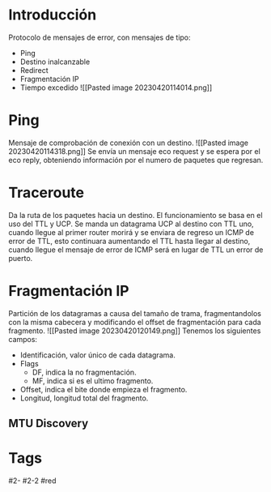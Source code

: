 # Introducción
Protocolo de mensajes de error, con mensajes de tipo:
- Ping
- Destino inalcanzable
- Redirect
- Fragmentación IP
- Tiempo excedido
![[Pasted image 20230420114014.png]]
# Ping
Mensaje de comprobación de conexión con un destino.
![[Pasted image 20230420114318.png]]
Se envía un mensaje eco request y se espera por el eco reply, obteniendo información por el numero de paquetes que regresan.
# Traceroute
Da la ruta de los paquetes hacia un destino.
El funcionamiento se basa en el uso del TTL  y UCP. Se manda un datagrama UCP al destino con TTL uno, cuando llegue al primer router morirá y se enviara de regreso un ICMP de error de TTL, esto continuara aumentando el TTL hasta llegar al destino, cuando llegue el mensaje de error de ICMP será en lugar de TTL un error de puerto.
# Fragmentación IP
Partición de los datagramas a causa del tamaño de trama, fragmentandolos con la misma cabecera y modificando el offset de fragmentación para cada fragmento.
![[Pasted image 20230420120149.png]]
Tenemos los siguientes campos:
- Identificación, valor único de cada datagrama.
- Flags
	- DF, indica la no fragmentación.
	- MF, indica si es el ultimo fragmento.
- Offset, indica el bite donde empieza el fragmento.
- Longitud, longitud total del fragmento.
## MTU Discovery

# Tags
#2- 
#2-2 
#red 